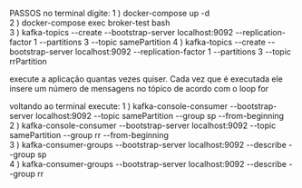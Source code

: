 PASSOS
no terminal digite: 
1 ) docker-compose up -d  
2 ) docker-compose exec broker-test bash  
3 ) kafka-topics --create --bootstrap-server localhost:9092 --replication-factor 1 --partitions 3 --topic samePartition
4 ) kafka-topics --create --bootstrap-server localhost:9092 --replication-factor 1 --partitions 3 --topic rrPartition    
        
execute a aplicação quantas vezes quiser. Cada vez que é executada ele insere um número de mensagens no tópico de acordo com o loop for  
  
voltando ao terminal execute:
1 ) kafka-console-consumer --bootstrap-server localhost:9092 --topic samePartition --group sp --from-beginning  
2 ) kafka-console-consumer --bootstrap-server localhost:9092 --topic samePartition --group rr --from-beginning  
3 ) kafka-consumer-groups --bootstrap-server localhost:9092 --describe --group sp  
4 ) kafka-consumer-groups --bootstrap-server localhost:9092 --describe --group rr



 